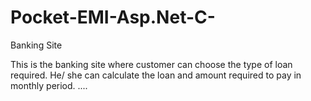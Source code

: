 # Pocket-EMI-Asp.Net-C-
Banking Site

This is the banking site where customer can choose the type of loan required. He/ she can calculate the loan and amount required to pay in monthly period.
....
